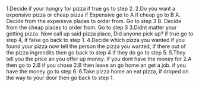 1.Decide if your hungry for pizza if true go to step 2.
    2.Do you want a expensive pizza or cheap pizza if Expensive go to A if cheap go to B
        A. Decide from the expenisve places to order from. Go to step 3
        B. Decide from the cheap places to order from. Go to step 3
    3.Didnt matter your getting pizza. Now call up said pizza place, Did anyone pick up? if true go to step 4, if false go back to step 1.
    4.Decide which pizza you wanted if you found your pizza now tell the person the pizza you wanted, if there out of the pizza ingrendits then go back to step 4 if they do go to step 5.
    5.They tell you the price an you offer up money. If you dont have the money for 2.A then go to 2.B if you chose 2.B then leave an go home an get a job. if you have the money go to step 6.
    6.Take pizza home an eat pizza, if droped on the way to your door then go back to step 1. 